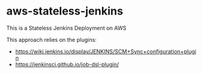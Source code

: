 # aws-stateless-jenkins
This is a Stateless Jenkins Deployment on AWS


This approach relies on the plugins:

* https://wiki.jenkins.io/display/JENKINS/SCM+Sync+configuration+plugin
* https://jenkinsci.github.io/job-dsl-plugin/

